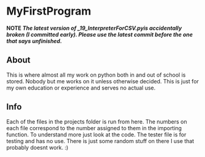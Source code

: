 # MyFirstProgram

**NOTE *The latest version of _19_InterpreterForCSV.pyis accidentally broken (I committed early). Please use the latest commit before the one that says unfinished.***

## About
This is where almost all my work on python both in and out of school is stored. Nobody but me works on it unless otherwise decided. This is just for my own education or experience and serves no actual use.

## Info
Each of the files in the projects folder is run from here. The numbers on each file correspond to the number assigned to them in the importing function. To understand more just look at the code. The tester file is for testing and has no use. There is just some random stuff on there I use that probably doesnt work. :)
